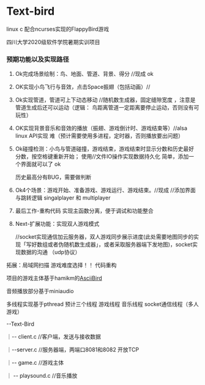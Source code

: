 #  Text-bird
linux c 配合ncurses实现的FlappyBird游戏

四川大学2020级软件学院暑期实训项目

### 预期功能以及实现路径

1. Ok完成场景绘制：鸟、地面、管道、背景、得分 //现成 ok

2. OK实现小鸟飞行与音效，点击Space振翅（包括动画）//

3. Ok实现管道，管道可上下动态移动  //随机数生成器，固定缝隙宽度 ，注意是管道生成后还可以运动（逻辑： 鸟距离管道一定距离要停止运动，否则没有可玩性） 

4. OK实现背景音乐和音效的播放（振翅、游戏倒计时、游戏结束等）//alsa linux API实现 难（预计需要使用多进程，定时器，否则播放要出问题）

5. Ok碰撞检测：小鸟与管道碰撞，游戏结束，游戏结束时显示分数和历史最好分数，按空格键重新开始； 使用//文件IO操作实现数据持久化 简单，添加一个界面就可以了 ok

   历史最高分有BUG，需要做判断

6. Ok4个场景：游戏开始、准备游戏、游戏运行、游戏结束。//现成 //添加界面与跳转逻辑 singalplayer 和 multiplayer

7. 最后工作-重构代码 实现主函数分离，便于调试和功能整合

8. Next-扩展功能：实现双人游戏模式 

   //socket实现通信加云服务器，双人游戏同步展示进度(此处需要地图同步的实现「写好数组或者伪随机数生成器」，或者采取服务器端下发地图)，socket实现数据的沟通 （udp协议）

拓展：局域网扫描 游戏难度选择！！ 代码重构

项目的游戏主体基于hamikm的[AsciiBird](https://github.com/hamikm/AsciiBird[)

音频播放部分基于miniaudio

多线程实现基于pthread 预计三个线程 游戏线程 音乐线程 socket通信线程（多人游戏）

--Text-Bird

｜-- client.c  //客户端，发送与接收数据

｜--server.c //服务器端，两端口8081和8082 开放TCP

｜-- game.c //游戏主体

｜ -- playsound.c //音乐播放